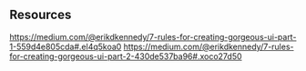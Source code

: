 ## Resources

https://medium.com/@erikdkennedy/7-rules-for-creating-gorgeous-ui-part-1-559d4e805cda#.el4q5koa0
https://medium.com/@erikdkennedy/7-rules-for-creating-gorgeous-ui-part-2-430de537ba96#.xoco27d50